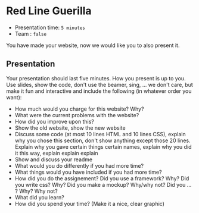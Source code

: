 # Red Line Guerilla

- Presentation time: `5 minutes`
- Team : `false`

You have made your website, now we would like you to also present it.

## Presentation

Your presentation should last five minutes. How you present is up to you. Use slides, show the code, don't use the beamer, sing, ... we don't care, but make it fun and interactive and include the following (in whatever order you want):

- How much would you charge for this website? Why?
- What were the current problems with the website?
- How did you improve upon this?
- Show the old website, show the new website
- Discuss some code (at most 10 lines HTML and 10 lines CSS), explain why you chose this section, don't show anything except those 20 lines. Explain why you gave certain things certain names, explain why you did it this way, explain explain explain
- Show and discuss your readme
- What would you do differently if you had more time?
- What things would you have included if you had more time?
- How did you do the assignement? Did you use a framework? Why? Did you write css? Why? Did you make a mockup? Why/why not? Did you ... ? Why? Why not?
- What did you learn? 
- How did you spend your time? (Make it a nice, clear graphic)


